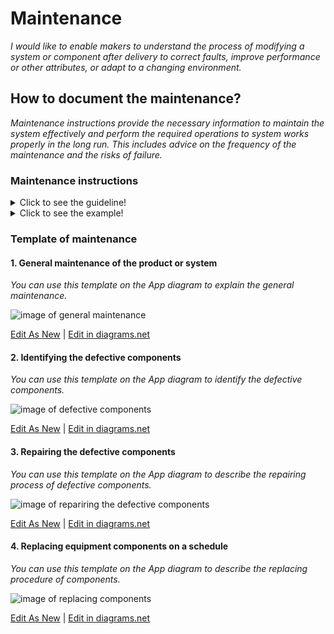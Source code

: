 # **Maintenance**

*I would like to enable makers to understand the process of modifying a system or component after delivery to correct faults, improve performance or other attributes, or adapt to a changing environment.*

## **How to document the maintenance?** 

*Maintenance instructions provide the necessary information to maintain the system effectively and perform the required operations to system works properly in the long run. This includes advice on the frequency of the maintenance and the risks of failure.*

 ### **Maintenance instructions** 
<details>
  <summary>Click to see the guideline!</summary> 
 
  - **Definition:** *A maintenance instruction is a technical communication document intended to give recommendations and necessary information to maintain the system effectively.*

  ```
What does include the documentation of maintenance instructions? 

1. Introduction of general maintenance of the product or system
    - Cleaning
    - Lubricating
    - Regular inspections or services. These can be carried out on a time-based schedule or a usage-based schedule.
       - Maintenance according to predetermined intervals 
       - Maintenance according to prescribed criteria
       - Maintenance by integrating analysis, measurement, and periodic test activities 
    - Regular adjusting machinery if it's necessary
    - Maintenance tools
       - Various tools necessary to perform the maintenance operation
2. Identifying the defective components
    - The equipment performance monitoring   
    - How to detect a defective component
    - Fault elimination
    - Verification of fault elimination
3. Repairing the defective components
    - Step-by-step procedures describing the repairing sequence 
    - Refer to the manufacturing section where you can find the manufacturing instructions to rebuild the defective components
    - Verification of repair
    - Required tools for repairing
4. Replacing equipment components according to the schedule
    - Step-by-step procedures describing the replacing sequence
    - Required tools for replacing the components

How to visualize the process of maintenance?
 1. Images 
 2. Videos 

```
</details>

<details>
  <summary>Click to see the example!</summary>

#### *Example 1:* [FarmBot Genesis V1.5](https://genesis.farm.bot/v1.5/Extras/maintenance)
</details>

### Template of maintenance
 
 #### 1. General maintenance of the product or system
 
   *You can use this template on the App diagram to explain the general maintenance.*
 
![image of general maintenance](https://github.com/OPEN-NEXT/WP2.3-Guideline-and-templatefor-documentation-of-OSH-design-reuse/blob/main/Sources/Images/General%20maintenance%201.jpg)

 <a href="https://app.diagrams.net/#Hamerezoji1362%2Fdrawio-github%2Fmaster%2FGeneral%20maintenance.drawio">Edit As New</a> | <a href="https://app.diagrams.net/#Hamerezoji1362%2Fdrawio-github%2Fmaster%2FGeneral%20maintenance.png">Edit in diagrams.net</a> 
 
 #### 2. Identifying the defective components 
 
 *You can use this template on the App diagram to identify the defective components.*
 
![image of defective components](https://github.com/OPEN-NEXT/WP2.3-Guideline-and-templatefor-documentation-of-OSH-design-reuse/blob/main/Sources/Images/Identifying%20the%20defective%20components.jpg)

 <a href="https://app.diagrams.net/#Hamerezoji1362%2Fdrawio-github%2Fmaster%2FIdentifying%20the%20defective%20components.drawio">Edit As New</a> | <a href="https://app.diagrams.net/#Hamerezoji1362%2Fdrawio-github%2Fmaster%2FIdentifying%20the%20defective%20components.png">Edit in diagrams.net</a>
 
 #### 3. Repairing the defective components

  *You can use this template on the App diagram to describe the repairing process of defective components.*
 
![image of repariring the defective components](https://github.com/OPEN-NEXT/WP2.3-Guideline-and-templatefor-documentation-of-OSH-design-reuse/blob/main/Sources/Images/Repairing%20the%20defective%20components%201.jpg)

 <a href="https://app.diagrams.net/#Hamerezoji1362%2Fdrawio-github%2Fmaster%2FRepairing%20the%20defective%20components.drawio">Edit As New</a> | <a href="https://app.diagrams.net/#Hamerezoji1362%2Fdrawio-github%2Fmaster%2FRepairing%20the%20defective%20components.drawio.png">Edit in diagrams.net</a>
 
 #### 4. Replacing equipment components on a schedule

  *You can use this template on the App diagram to describe the replacing procedure of components.*
 
![image of replacing components](https://github.com/OPEN-NEXT/WP2.3-Guideline-and-templatefor-documentation-of-OSH-design-reuse/blob/main/Sources/Images/Replacing%20the%20parts%20or%20components.jpg)

 <a href="https://app.diagrams.net/#Hamerezoji1362%2Fdrawio-github%2Fmaster%2FReplacing%20the%20parts%20or%20components.drawio">Edit As New</a> | <a href="https://app.diagrams.net/#Hamerezoji1362%2Fdrawio-github%2Fmaster%2FReplacing%20the%20parts%20or%20components.drawio.png">Edit in diagrams.net</a>


